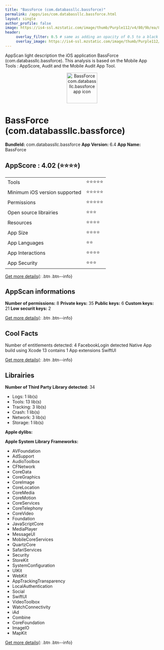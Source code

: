 ```yaml
---
title: "BassForce (com.databassllc.bassforce)"
permalink: /apps/ios/com.databassllc.bassforce.html
layout: single
author_profile: false
image: https://is4-ssl.mzstatic.com/image/thumb/Purple112/v4/80/9b/ea/809bea75-2490-21c3-eee1-852c676940c1/AppIcon-1x_U007emarketing-0-4-0-sRGB-85-220.png/512x512bb.jpg
header: 
     overlay_filter: 0.5 # same as adding an opacity of 0.5 to a black background
     overlay_image: https://is4-ssl.mzstatic.com/image/thumb/Purple112/v4/80/9b/ea/809bea75-2490-21c3-eee1-852c676940c1/AppIcon-1x_U007emarketing-0-4-0-sRGB-85-220.png/512x512bb.jpg
---
```

AppScan light description the iOS application BassForce (com.databassllc.bassforce). This analysis is based on the Mobile App Tools : AppScore, Audit and the Mobile Audit App Tool.

  
  
<div style="text-align: center;"><img src="https://is4-ssl.mzstatic.com/image/thumb/Purple112/v4/80/9b/ea/809bea75-2490-21c3-eee1-852c676940c1/AppIcon-1x_U007emarketing-0-4-0-sRGB-85-220.png/512x512bb.jpg" width="100" height="100" alt="BassForce com.databassllc.bassforce app icon"></div>  
  
# BassForce (com.databassllc.bassforce)

**BundleId:** com.databassllc.bassforce
**App Version:** 6.4
**App Name:** BassForce


## AppScore : 4.02 (⭐️⭐️⭐️⭐️) 

<table>
<tr><td> Tools </td><td> ⭐️⭐️⭐️⭐️⭐️ </td></tr>
<tr><td> Minimum iOS version supported </td><td> ⭐️⭐️⭐️⭐️⭐️ </td></tr>
<tr><td> Permissions </td><td> ⭐️⭐️⭐️⭐️⭐️ </td></tr>
<tr><td> Open source librairies </td><td> ⭐️⭐️⭐️ </td></tr>
<tr><td> Resources </td><td> ⭐️⭐️⭐️⭐️ </td></tr>
<tr><td> App Size </td><td> ⭐️⭐️⭐️⭐️ </td></tr>
<tr><td> App Languages </td><td> ⭐️⭐️ </td></tr>
<tr><td> App Interactions </td><td> ⭐️⭐️⭐️⭐️ </td></tr>
<tr><td> App Security </td><td> ⭐️⭐️⭐️ </td></tr>
</table>

[Get more details](/pricing.html){: .btn .btn--info}  
  
## AppScan informations 

**Number of permissions:** 8
**Private keys:** 35
**Public keys:** 6
**Custom keys:** 21
**Low securit keys:** 2
  
[Get more details](/pricing.html){: .btn .btn--info}

## Cool Facts

Number of entitlements detected: 4
FacebookLogin detected
Native App
build using Xcode 13
contains 1 App extensions
SwiftUI
  
[Get more details](/pricing.html){: .btn .btn--info}

## Librairies 
**Number of Third Party Library detected:** 34
- Logs: 1 lib(s)
- Tools: 13 lib(s)
- Tracking: 3 lib(s)
- Crash: 1 lib(s)
- Network: 3 lib(s)
- Storage: 1 lib(s)

**Apple dylibs:**


**Apple System Library Frameworks:**
- AVFoundation
- AdSupport
- AudioToolbox
- CFNetwork
- CoreData
- CoreGraphics
- CoreImage
- CoreLocation
- CoreMedia
- CoreMotion
- CoreServices
- CoreTelephony
- CoreVideo
- Foundation
- JavaScriptCore
- MediaPlayer
- MessageUI
- MobileCoreServices
- QuartzCore
- SafariServices
- Security
- StoreKit
- SystemConfiguration
- UIKit
- WebKit
- AppTrackingTransparency
- LocalAuthentication
- Social
- SwiftUI
- VideoToolbox
- WatchConnectivity
- iAd
- Combine
- CoreFoundation
- ImageIO
- MapKit


  
[Get more details](/pricing.html){: .btn .btn--info}

